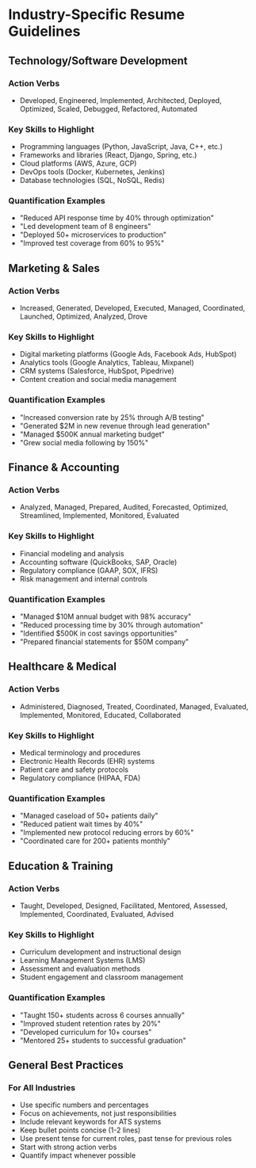 # Industry-Specific Resume Guidelines

## Technology/Software Development

### Action Verbs
- Developed, Engineered, Implemented, Architected, Deployed, Optimized, Scaled, Debugged, Refactored, Automated

### Key Skills to Highlight
- Programming languages (Python, JavaScript, Java, C++, etc.)
- Frameworks and libraries (React, Django, Spring, etc.)
- Cloud platforms (AWS, Azure, GCP)
- DevOps tools (Docker, Kubernetes, Jenkins)
- Database technologies (SQL, NoSQL, Redis)

### Quantification Examples
- "Reduced API response time by 40% through optimization"
- "Led development team of 8 engineers"
- "Deployed 50+ microservices to production"
- "Improved test coverage from 60% to 95%"

## Marketing & Sales

### Action Verbs
- Increased, Generated, Developed, Executed, Managed, Coordinated, Launched, Optimized, Analyzed, Drove

### Key Skills to Highlight
- Digital marketing platforms (Google Ads, Facebook Ads, HubSpot)
- Analytics tools (Google Analytics, Tableau, Mixpanel)
- CRM systems (Salesforce, HubSpot, Pipedrive)
- Content creation and social media management

### Quantification Examples
- "Increased conversion rate by 25% through A/B testing"
- "Generated $2M in new revenue through lead generation"
- "Managed $500K annual marketing budget"
- "Grew social media following by 150%"

## Finance & Accounting

### Action Verbs
- Analyzed, Managed, Prepared, Audited, Forecasted, Optimized, Streamlined, Implemented, Monitored, Evaluated

### Key Skills to Highlight
- Financial modeling and analysis
- Accounting software (QuickBooks, SAP, Oracle)
- Regulatory compliance (GAAP, SOX, IFRS)
- Risk management and internal controls

### Quantification Examples
- "Managed $10M annual budget with 98% accuracy"
- "Reduced processing time by 30% through automation"
- "Identified $500K in cost savings opportunities"
- "Prepared financial statements for $50M company"

## Healthcare & Medical

### Action Verbs
- Administered, Diagnosed, Treated, Coordinated, Managed, Evaluated, Implemented, Monitored, Educated, Collaborated

### Key Skills to Highlight
- Medical terminology and procedures
- Electronic Health Records (EHR) systems
- Patient care and safety protocols
- Regulatory compliance (HIPAA, FDA)

### Quantification Examples
- "Managed caseload of 50+ patients daily"
- "Reduced patient wait times by 40%"
- "Implemented new protocol reducing errors by 60%"
- "Coordinated care for 200+ patients monthly"

## Education & Training

### Action Verbs
- Taught, Developed, Designed, Facilitated, Mentored, Assessed, Implemented, Coordinated, Evaluated, Advised

### Key Skills to Highlight
- Curriculum development and instructional design
- Learning Management Systems (LMS)
- Assessment and evaluation methods
- Student engagement and classroom management

### Quantification Examples
- "Taught 150+ students across 6 courses annually"
- "Improved student retention rates by 20%"
- "Developed curriculum for 10+ courses"
- "Mentored 25+ students to successful graduation"

## General Best Practices

### For All Industries
- Use specific numbers and percentages
- Focus on achievements, not just responsibilities
- Include relevant keywords for ATS systems
- Keep bullet points concise (1-2 lines)
- Use present tense for current roles, past tense for previous roles
- Start with strong action verbs
- Quantify impact whenever possible 